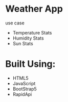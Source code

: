 <h1>Weather App</h1>
<p>use case</p>
<ul>
<li>Temperature Stats</li>
<li>Humidity Stats</li>
<li>Sun Stats</li>
</ul>

<h1>Built Using:</h1>
<ul>
<li>HTML5</li>
<li>JavaScript</li>
<li>BootStrap5</li>
<li>RapidApi</li>
</ul>

